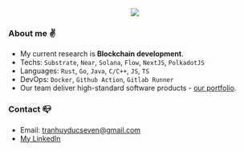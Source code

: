 <div align="center">
 <img align=center src="https://github-readme-streak-stats.herokuapp.com?user=tranhuyducseven&theme=windows-dark&hide_border=true&background=00000000"/>   
 </div>

### About me :v:
- My current research is **Blockchain development**.
- Techs:  `Substrate`, `Near`, `Solana`, `Flow`, `NextJS`, `PolkadotJS`
- Languages: `Rust`, `Go`, `Java`, `C/C++`, `JS`, `TS`
- DevOps: `Docker`, `Github Action`, `Gitlab Runner`
- Our team deliver high-standard software products - [our portfolio](https://wearedevin.com/).
### Contact :mailbox_closed:
- Email: tranhuyducseven@gmail.com
- [My LinkedIn](https://www.linkedin.com/in/tranhuyducseven/)










